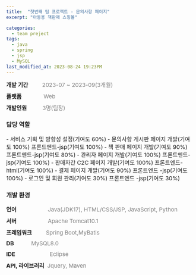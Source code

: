 ```yaml
---
title:  "첫번째 팀 프로젝트 - 문의사항 페이지"
excerpt: "아동용 책판매 쇼핑몰"

categories:
  - team preject
tags:
  - java
  - spring
  - jsp
  - MySQL
last_modified_at: 2023-08-24 19:23PM
---
```

<div style = "font-size : 15px; margin-bottom: 10px;"><span style="font-weight: bold;">개발 기간</span>&nbsp;&nbsp;&nbsp;&nbsp;&nbsp;&nbsp;&nbsp;&nbsp;<span style="color:gray"> 2023-07 ~ 2023-09(3개월)</span></div>

<div style = "font-size : 15px; margin-bottom: 10px;"><span style="font-weight: bold;">플랫폼</span>&nbsp;&nbsp;&nbsp;&nbsp;&nbsp;&nbsp;&nbsp;&nbsp;&nbsp;&nbsp;&nbsp;&nbsp;&nbsp;&nbsp;<span style="color:gray">Web</span></div>

<div style = "font-size : 15px; margin-bottom: 10px;"><span style="font-weight: bold;">개발인원</span>&nbsp;&nbsp;&nbsp;&nbsp;&nbsp;&nbsp;&nbsp;&nbsp;&nbsp;&nbsp;<span style="color:gray">3명(팀장)</span></div>

<h3>담당 역할</h3>
- <span style = "font-size : 15px; margin-bottom: 10px;">서비스 기획 및 방향성 설정(기여도 60%)</span>
- <span style = "font-size : 15px; margin-bottom: 10px;">문의사항 게시판 페이지 개발(기여도 100%) 프론드엔드-jsp(기여도 100%)</span>
- <span style = "font-size : 15px; margin-bottom: 10px;">책 판매 페이지 개발(기여도 90%) 프론트엔드-jsp(기여도 80%)</span>
- <span style = "font-size : 15px; margin-bottom: 10px;">관리자 페이지 개발(기여도 100%) 프론트엔드-jsp(기여도 100%)</span>
- <span style = "font-size : 15px; margin-bottom: 10px;">판매자간 C2C 페이지 개발(기여도 100%) 프론트엔드-html(기여도 100%)</span>
- <span style = "font-size : 15px; margin-bottom: 10px;">결제 페이지 개발(기여도 90%) 프론트엔드 -jsp(기여도 100%)</span>
- <span style = "font-size : 15px; margin-bottom: 10px;">로그인 및 회원 관리(기여도 30%) 프론트엔드 -jsp(기여도 30%)</span>

<h3>개발 환경</h3>
<div style = "font-size : 15px; margin-bottom: 10px;"><span style="font-weight: bold;">언어</span>&nbsp;&nbsp;&nbsp;&nbsp;&nbsp;&nbsp;&nbsp;&nbsp;&nbsp;&nbsp;&nbsp;&nbsp;&nbsp;&nbsp;&nbsp;&nbsp;&nbsp;&nbsp;&nbsp;&nbsp;<span style="color:gray">Java(JDK17), HTML/CSS/JSP, JavaScript, Python</span></div>

<div style = "font-size : 15px; margin-bottom: 10px;"><span style="font-weight: bold;">서버</span>&nbsp;&nbsp;&nbsp;&nbsp;&nbsp;&nbsp;&nbsp;&nbsp;&nbsp;&nbsp;&nbsp;&nbsp;&nbsp;&nbsp;&nbsp;&nbsp;&nbsp;&nbsp;&nbsp;&nbsp;<span style="color:gray">Apache Tomcat10.1</span></div>

<div style = "font-size : 15px; margin-bottom: 10px;"><span style="font-weight: bold;">프레임워크</span>&nbsp;&nbsp;&nbsp;&nbsp;&nbsp;&nbsp;&nbsp;&nbsp;&nbsp;<span style="color:gray">Spring Boot,MyBatis</span></div>

<div style = "font-size : 15px; margin-bottom: 10px;"><span style="font-weight: bold;">DB</span>&nbsp;&nbsp;&nbsp;&nbsp;&nbsp;&nbsp;&nbsp;&nbsp;&nbsp;&nbsp;&nbsp;<span style="color:gray">MySQL8.0</span></div>

<div style = "font-size : 15px; margin-bottom: 10px;"><span style="font-weight: bold;">IDE</span> &nbsp;&nbsp;&nbsp;&nbsp;&nbsp;&nbsp;&nbsp;&nbsp;&nbsp;&nbsp;&nbsp;&nbsp;&nbsp;&nbsp;&nbsp;&nbsp;&nbsp;&nbsp;&nbsp;&nbsp;&nbsp;<span style="color:gray">Eclipse</span></div>

<div style ="margin-bottom: 10px; font-size : 15px; "><span style="font-weight: bold;">API, 라이브러리</span>&nbsp;&nbsp;<span style="color:gray;">Jquery, Maven</span></div>

